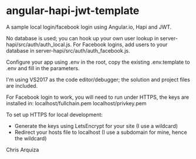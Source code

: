# angular-hapi-jwt-template

A sample local login/facebook login using Angular.io, Hapi and JWT.

No database is used; you can hook up your own user lookup in server-hapi/src/auth/auth_local.js. For Facebook logins, add users to your database in server-hapi/src/auth/auth_facebook.js.

Configure your app using .env in the root, copy the existing .env.template to .env and fill in the parameters.

I'm using VS2017 as the code editor/debugger; the solution and project files are included.

For Facebook login to work, you will need to run under HTTPS, the keys are installed in:
localhost/fullchain.pem
localhost/privkey.pem

To set up HTTPS for local development:
- Generate the keys using LetsEncrypt for your site (I use a wildcard)
- Redirect your hosts file to localhost (I use a subdomain for mine, hence the wildcard)

Chris Arquiza